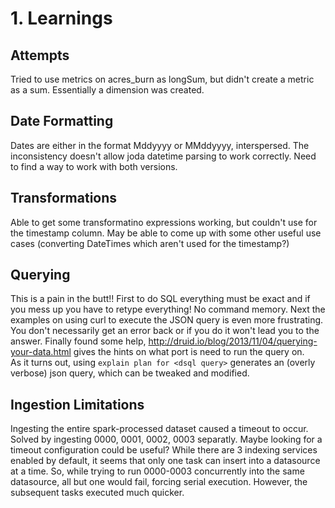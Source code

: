 # 1. Learnings
## Attempts
Tried to use metrics on acres_burn as longSum, but didn't create a metric as a sum.  Essentially a dimension was created.

## Date Formatting
Dates are either in the format Mddyyyy or MMddyyyy, interspersed. The inconsistency doesn't allow joda datetime parsing to work correctly. Need to find a way to work with both versions.

## Transformations
Able to get some transformatino expressions working, but couldn't use for the timestamp column. May be able to come up with some other useful use cases (converting DateTimes which aren't used for the timestamp?)

## Querying 
This is a pain in the butt!! First to do SQL everything must be exact and if you mess up you have to retype everything! No command memory.  Next the examples on using curl to execute the JSON query is even more frustrating.  You don't necessarily get an error back or if you do it won't lead you to the answer.  Finally found some help, http://druid.io/blog/2013/11/04/querying-your-data.html gives the hints on what port is need to run the query on.  
As it turns out, using `explain plan for <dsql query>` generates an (overly verbose) json query, which can be tweaked and modified.

## Ingestion Limitations
Ingesting the entire spark-processed dataset caused a timeout to occur. Solved by ingesting 0000, 0001, 0002, 0003 separatly. Maybe looking for a timeout configuration could be useful?
While there are 3 indexing services enabled by default, it seems that only one task can insert into a datasource at a time. So, while trying to run 0000-0003 concurrently into the same datasource, all but one would fail, forcing serial execution. However, the subsequent tasks executed much quicker.
